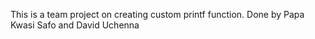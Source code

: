 This is a team project on creating custom printf function. Done by Papa Kwasi Safo and David Uchenna
